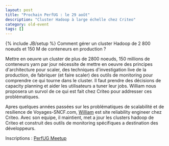 ```yaml
---
layout: post
title: "Prochain PerfUG : le 29 août"
description: "Cluster Hadoop à large échelle chez Criteo"
category: old-event
tags: []
---
```

{% include JB/setup %}
Comment gérer un cluster Hadoop de 2 800 noeuds et 150 M de conteneurs en production ?
<!-- more -->

Mettre en oeuvre un cluster de plus de 2800 noeuds, 150 millions de conteneurs yarn par jour nécessite de mettre en oeuvre des principes d'architecture pour scaler, des techniques d'investigation live de la production, de fabriquer (et faire scaler) des outils de monitoring pour comprendre ce qui tourne dans le cluster. Il faut prendre des décisions de capacity planning et aider les utilisateurs a tuner leur jobs. William nous proposera  un survol de ce qui est fait chez Criteo pour addresser ces problématiques.

Apres quelques années passées sur les problématiques de scalabilité et de resilience de Voyages-SNCF.com, [William](https://twitter.com/willymontaz) est site reliability engineer chez Criteo. Avec son equipe, il maintient, met a jour les clusters hadoop de Criteo et construit des outils de monitoring spécifiques a destination des développeurs.

Inscriptions : [PerfUG Meetup](https://www.meetup.com/fr-FR/PerfUG/events/244682798/)
